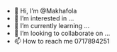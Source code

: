- 👋 Hi, I’m @Makhafola
- 👀 I’m interested in ...
- 🌱 I’m currently learning ...
- 💞️ I’m looking to collaborate on ...
- 📫 How to reach me 0717894251 

<!---
Makhafola/Makhafola is a ✨ special ✨ repository because its `README.md` (this file) appears on your GitHub profile.
You can click the Preview link to take a look at your changes.
--->
